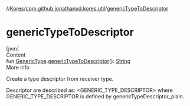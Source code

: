 //[Kores](../index.md)/[com.github.jonathanxd.kores.util](index.md)/[genericTypeToDescriptor](generic-type-to-descriptor.md)



# genericTypeToDescriptor  
[jvm]  
Content  
fun [GenericType](../com.github.jonathanxd.kores.type/-generic-type/index.md).[genericTypeToDescriptor](generic-type-to-descriptor.md)(): [String](https://kotlinlang.org/api/latest/jvm/stdlib/kotlin/-string/index.html)  
More info  


Create a type descriptor from receiver type.



Descriptor are described as: <GENERIC_TYPE_DESCRIPTOR> where GENERIC_TYPE_DESCRIPTOR is defined by genericTypeDescriptor_plain.

  



